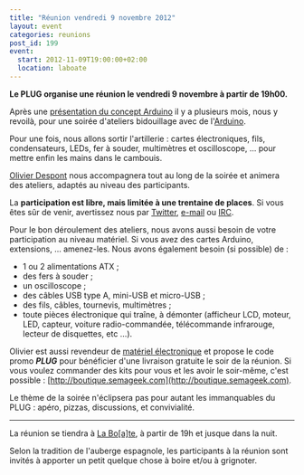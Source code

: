 ```yaml
---
title: "Réunion vendredi 9 novembre 2012"
layout: event
categories: reunions
post_id: 199
event:
  start: 2012-11-09T19:00:00+02:00
  location: laboate
---
```

**Le PLUG organise une réunion le vendredi 9 novembre à partir de 19h00.**

Après une [présentation du concept Arduino](/r/180) il y a plusieurs mois, nous y revoilà, pour une soirée d'ateliers bidouillage avec de l'[Arduino](http://www.arduino.cc).

Pour une fois, nous allons sortir l'artillerie : cartes électroniques, fils, condensateurs, LEDs, fer à souder, multimètres et oscilloscope, … pour mettre enfin les mains dans le cambouis.

[Olivier Despont](http://twitter.com/semageek) nous accompagnera tout au long de la soirée et animera des ateliers, adaptés au niveau des participants.

La **participation est libre, mais limitée à une trentaine de places**. Si vous êtes sûr de venir, avertissez nous par [Twitter](http://twitter.com/plugfr), [e-mail](/association/mailing-lists/#plug-discuss) ou [IRC](/association/irc/).

Pour le bon déroulement des ateliers, nous avons aussi besoin de votre participation au niveau matériel. Si vous avez des cartes Arduino, extensions, … amenez-les. Nous avons également besoin (si possible) de :

* 1 ou 2 alimentations ATX ;
* des fers à souder ;
* un oscilloscope ;
* des câbles USB type A, mini-USB et micro-USB ;
* des fils, câbles, tournevis, multimètres ;
* toute pièces électronique qui traîne, à démonter (afficheur LCD, moteur, LED, capteur, voiture radio-commandée, télécommande infrarouge, lecteur de disquettes, etc …).

Olivier est aussi revendeur de [matériel électronique](http://boutique.semageek.com) et propose le code promo ***PLUG*** pour bénéficier d'une livraison gratuite le soir de la réunion. Si vous voulez commander des kits pour vous et les avoir le soir-même, c'est possible : [http://boutique.semageek.com](http://boutique.semageek.com).

Le thème de la soirée n'éclipsera pas pour autant les immanquables du PLUG : apéro, pizzas, discussions, et convivialité.

----
La réunion se tiendra à [La Bo\[a\]te](http://laboate.com/), à partir de 19h et jusque dans la nuit.

Selon la tradition de l'auberge espagnole, les participants à la réunion sont invités à apporter un petit quelque chose à boire et/ou à grignoter.
